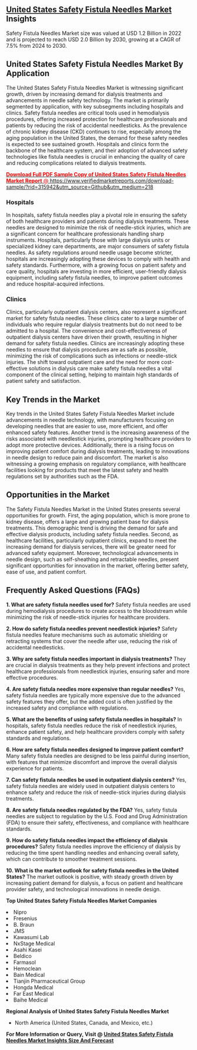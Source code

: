<h2><a href="https://www.verifiedmarketreports.com/download-sample/?rid=315942&amp;utm_source=Github&amp;utm_medium=218" target="_blank">United States Safety Fistula Needles Market</a> Insights</h2><p>Safety Fistula Needles Market size was valued at USD 1.2 Billion in 2022 and is projected to reach USD 2.0 Billion by 2030, growing at a CAGR of 7.5% from 2024 to 2030.</p><p> <h2>United States Safety Fistula Needles Market By Application</h2> <p>The United States Safety Fistula Needles Market is witnessing significant growth, driven by increasing demand for dialysis treatments and advancements in needle safety technology. The market is primarily segmented by application, with key subsegments including hospitals and clinics. Safety fistula needles are critical tools used in hemodialysis procedures, offering increased protection for healthcare professionals and patients by reducing the risk of accidental needlesticks. As the prevalence of chronic kidney disease (CKD) continues to rise, especially among the aging population in the United States, the demand for these safety needles is expected to see sustained growth. Hospitals and clinics form the backbone of the healthcare system, and their adoption of advanced safety technologies like fistula needles is crucial in enhancing the quality of care and reducing complications related to dialysis treatments. <p><a href="#"><p><span class=""><span style="color: #ff0000;"><strong>Download Full PDF Sample Copy of United States Safety Fistula Needles Market Report</strong> @ </span><a href="https://www.verifiedmarketreports.com/download-sample/?rid=315942&amp;utm_source=Github&amp;utm_medium=218" target="_blank">https://www.verifiedmarketreports.com/download-sample/?rid=315942&amp;utm_source=Github&amp;utm_medium=218</a></span></p></a></p> <h3>Hospitals</h3> <p>In hospitals, safety fistula needles play a pivotal role in ensuring the safety of both healthcare providers and patients during dialysis treatments. These needles are designed to minimize the risk of needle-stick injuries, which are a significant concern for healthcare professionals handling sharp instruments. Hospitals, particularly those with large dialysis units or specialized kidney care departments, are major consumers of safety fistula needles. As safety regulations around needle usage become stricter, hospitals are increasingly adopting these devices to comply with health and safety standards. Furthermore, with a growing focus on patient safety and care quality, hospitals are investing in more efficient, user-friendly dialysis equipment, including safety fistula needles, to improve patient outcomes and reduce hospital-acquired infections. <h3>Clinics</h3> <p>Clinics, particularly outpatient dialysis centers, also represent a significant market for safety fistula needles. These clinics cater to a large number of individuals who require regular dialysis treatments but do not need to be admitted to a hospital. The convenience and cost-effectiveness of outpatient dialysis centers have driven their growth, resulting in higher demand for safety fistula needles. Clinics are increasingly adopting these needles to ensure that dialysis procedures are as safe as possible, minimizing the risk of complications such as infections or needle-stick injuries. The shift toward outpatient care and the need for more cost-effective solutions in dialysis care make safety fistula needles a vital component of the clinical setting, helping to maintain high standards of patient safety and satisfaction. <h2>Key Trends in the Market</h2> <p>Key trends in the United States Safety Fistula Needles Market include advancements in needle technology, with manufacturers focusing on developing needles that are easier to use, more efficient, and offer enhanced safety features. Another trend is the increasing awareness of the risks associated with needlestick injuries, prompting healthcare providers to adopt more protective devices. Additionally, there is a rising focus on improving patient comfort during dialysis treatments, leading to innovations in needle design to reduce pain and discomfort. The market is also witnessing a growing emphasis on regulatory compliance, with healthcare facilities looking for products that meet the latest safety and health regulations set by authorities such as the FDA. <h2>Opportunities in the Market</h2> <p>The Safety Fistula Needles Market in the United States presents several opportunities for growth. First, the aging population, which is more prone to kidney disease, offers a large and growing patient base for dialysis treatments. This demographic trend is driving the demand for safe and effective dialysis products, including safety fistula needles. Second, as healthcare facilities, particularly outpatient clinics, expand to meet the increasing demand for dialysis services, there will be greater need for advanced safety equipment. Moreover, technological advancements in needle design, such as self-sheathing and retractable needles, present significant opportunities for innovation in the market, offering better safety, ease of use, and patient comfort. <h2>Frequently Asked Questions (FAQs)</h2> <p><strong>1. What are safety fistula needles used for?</strong> Safety fistula needles are used during hemodialysis procedures to create access to the bloodstream while minimizing the risk of needle-stick injuries for healthcare providers.</p> <p><strong>2. How do safety fistula needles prevent needlestick injuries?</strong> Safety fistula needles feature mechanisms such as automatic shielding or retracting systems that cover the needle after use, reducing the risk of accidental needlesticks.</p> <p><strong>3. Why are safety fistula needles important in dialysis treatments?</strong> They are crucial in dialysis treatments as they help prevent infections and protect healthcare professionals from needlestick injuries, ensuring safer and more effective procedures.</p> <p><strong>4. Are safety fistula needles more expensive than regular needles?</strong> Yes, safety fistula needles are typically more expensive due to the advanced safety features they offer, but the added cost is often justified by the increased safety and compliance with regulations.</p> <p><strong>5. What are the benefits of using safety fistula needles in hospitals?</strong> In hospitals, safety fistula needles reduce the risk of needlestick injuries, enhance patient safety, and help healthcare providers comply with safety standards and regulations.</p> <p><strong>6. How are safety fistula needles designed to improve patient comfort?</strong> Many safety fistula needles are designed to be less painful during insertion, with features that minimize discomfort and improve the overall dialysis experience for patients.</p> <p><strong>7. Can safety fistula needles be used in outpatient dialysis centers?</strong> Yes, safety fistula needles are widely used in outpatient dialysis centers to enhance safety and reduce the risk of needle-stick injuries during dialysis treatments.</p> <p><strong>8. Are safety fistula needles regulated by the FDA?</strong> Yes, safety fistula needles are subject to regulation by the U.S. Food and Drug Administration (FDA) to ensure their safety, effectiveness, and compliance with healthcare standards.</p> <p><strong>9. How do safety fistula needles impact the efficiency of dialysis procedures?</strong> Safety fistula needles improve the efficiency of dialysis by reducing the time spent handling needles and enhancing overall safety, which can contribute to smoother treatment sessions.</p> <p><strong>10. What is the market outlook for safety fistula needles in the United States?</strong> The market outlook is positive, with steady growth driven by increasing patient demand for dialysis, a focus on patient and healthcare provider safety, and technological innovations in needle design.</p> </p><p><strong>Top United States Safety Fistula Needles Market Companies</strong></p><div data-test-id=""><p><li>Nipro</li><li> Fresenius</li><li> B. Braun</li><li> JMS</li><li> Kawasumi Lab</li><li> NxStage Medical</li><li> Asahi Kasei</li><li> Beldico</li><li> Farmasol</li><li> Hemoclean</li><li> Bain Medical</li><li> Tianjin Pharmaceutical Group</li><li> Hongda Medical</li><li> Far East Medical</li><li> Baihe Medical</li></p><div><strong>Regional Analysis of&nbsp;United States Safety Fistula Needles Market</strong></div><ul><li dir="ltr"><p dir="ltr">North America&nbsp;(United States, Canada, and Mexico, etc.)</p></li></ul><p><strong>For More Information or Query, Visit @&nbsp;</strong><strong><a href="https://www.verifiedmarketreports.com/product/safety-fistula-needles-market/?utm_source=Github&amp;utm_medium=218" target="_blank">United States Safety Fistula Needles Market Insights Size And Forecast</a></strong></p></div>
